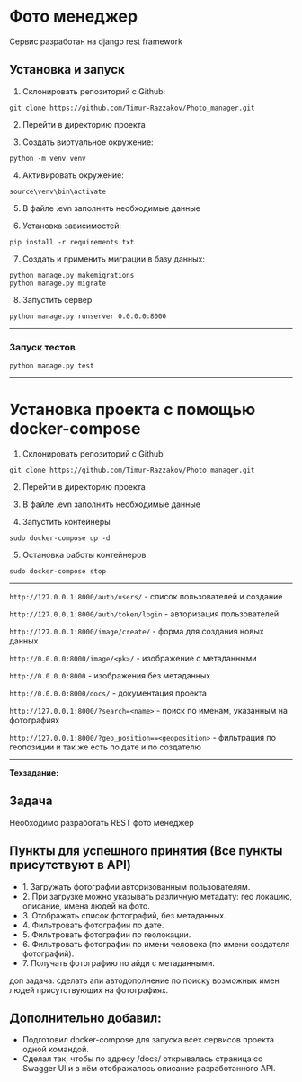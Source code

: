 # Фото менеджер

Сервис разработан на django rest framework


## Установка и запуск

1. Склонировать репозиторий с Github:

````
git clone https://github.com/Timur-Razzakov/Photo_manager.git
````
2. Перейти в директорию проекта

3. Создать виртуальное окружение:

````
python -m venv venv
````

4. Активировать окружение:
````
source\venv\bin\activate
````
5. В файле .evn заполнить необходимые данные
 
6. Установка зависимостей:

```
pip install -r requirements.txt
```

7. Создать и применить миграции в базу данных:
```
python manage.py makemigrations
python manage.py migrate
```
8. Запустить сервер
```
python manage.py runserver 0.0.0.0:8000
```
***
### Запуск тестов
``` 
python manage.py test
```
***
# Установка проекта с помощью docker-compose


1. Склонировать репозиторий с Github
```
git clone https://github.com/Timur-Razzakov/Photo_manager.git
```
2. Перейти в директорию проекта


3. В файле .evn заполнить необходимые данные


4. Запустить контейнеры 
``` 
sudo docker-compose up -d
 ```
5. Остановка работы контейнеров 
```
sudo docker-compose stop
```
***
```http://127.0.0.1:8000/auth/users/``` - список пользователей и создание

```http://127.0.0.1:8000/auth/token/login``` - авторизация пользователей

```http://127.0.0.1:8000/image/create/``` - форма для создания новых данных

```http://0.0.0.0:8000/image/<pk>/``` - изображение с метаданными

```http://0.0.0.0:8000``` - изображения без метаданных

```http://0.0.0.0:8000/docs/``` - документация проекта

```http://127.0.0.1:8000/?search=<name>``` - поиск по именам, указанным на фотографиях

```http://127.0.0.1:8000/?geo_position==<geoposition>``` - фильтрация по геопозиции и так же есть по дате и по создателю 

***

**Техзадание:** 

## Задача

<p>Необходимо разработать REST фото менеджер</p>

## Пункты для успешного принятия (Все пункты присутствуют в API)
<ul>
<li>1. Загружать фотографии авторизованным пользователям.</li>
<li>2. При загрузке можно указывать различную метадату: гео локацию, описание, имена людей на фото.</li>
<li>3. Отображать список фотографий, без метаданных.</li>
<li>4. Фильтровать фотографии по дате.</li>
<li>5. Фильтровать фотографии по геолокации.</li>
<li>6. Фильтровать фотографии по имени человека (по имени создателя фотографий).</li>
<li>7. Получать фотографию по айди с метаданными.</li>
</ul>

<p>доп задача: сделать апи автодополнение по поиску возможных имен людей присутствующих на фотографиях. </p>

## Дополнительно добавил:

<ul>

[//]: # (<li> Тестирование написанного кода.</li>)
<li> Подготовил docker-compose для запуска всех сервисов проекта одной командой.</li>
<li> Сделал так, чтобы по адресу /docs/ открывалась страница со Swagger UI и в нём отображалось описание разработанного API.</li>

</ul>